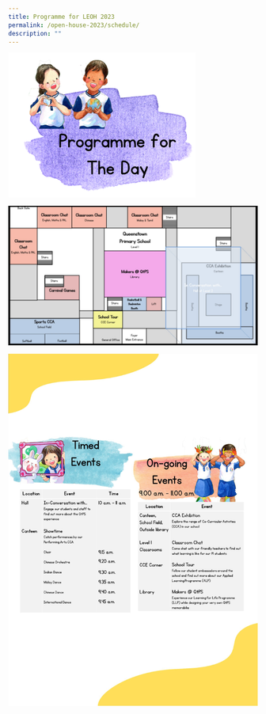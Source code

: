 ```yaml
---
title: Programme for LEOH 2023
permalink: /open-house-2023/schedule/
description: ""
---
```

<img src="/images/Open%20House%202023/oh23-schedule6b.png" style="width:75%">


![](/images/Open%20House%202023/leoh%20map%20v5b.jpg)

![](/images/Open%20House%202023/leoh%20%20programme%20v5b.png)
